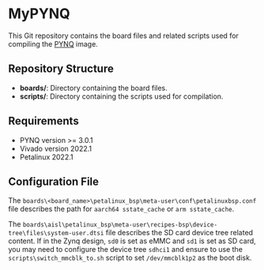 # MyPYNQ

This Git repository contains the board files and related scripts used for compiling the [PYNQ](https://github.com/Xilinx/PYNQ.git) image.

## Repository Structure

- **boards/**: Directory containing the board files.
- **scripts/**: Directory containing the scripts used for compilation.


## Requirements

- PYNQ version >= 3.0.1
- Vivado version 2022.1
- Petalinux 2022.1

## Configuration File

The `boards\<board_name>\petalinux_bsp\meta-user\conf\petalinuxbsp.conf` file describes the path for `aarch64 sstate_cache` or `arm sstate_cache`.

The `boards\aisl\petalinux_bsp\meta-user\recipes-bsp\device-tree\files\system-user.dtsi` file describes the SD card device tree related content. If in the Zynq design, `sd0` is set as eMMC and `sd1` is set as SD card, you may need to configure the device tree `sdhci1` and ensure to use the `scripts\switch_mmcblk_to.sh` script to set `/dev/mmcblk1p2` as the boot disk.